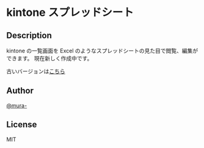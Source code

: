 # kintone スプレッドシート

## Description

kintone の一覧画面を Excel のようなスプレッドシートの見た目で閲覧、編集ができます。
現在新しく作成中です。

古いバージョンは[こちら](https://github.com/mura-/kintone-spreadsheet-no-longer-maintained)

## Author

[@mura-](https://www.facebook.com/kazuki.murahama)

## License

MIT
